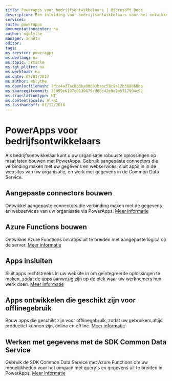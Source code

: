```yaml
---
title: PowerApps voor bedrijfsontwikkelaars | Microsoft Docs
description: Een inleiding voor bedrijfsontwikkelaars voor het ontwikkelen van apps in PowerApps.
services: 
suite: powerapps
documentationcenter: na
author: mgblythe
manager: anneta
editor: 
tags: 
ms.service: powerapps
ms.devlang: na
ms.topic: article
ms.tgt_pltfrm: na
ms.workload: na
ms.date: 05/01/2017
ms.author: mblythe
ms.openlocfilehash: 7dcc4a37ac8b3ba00d03baac58c9a12b388860bb
ms.sourcegitcommit: 33099e6197c0139679cd08c42e9e2a5717904c92
ms.translationtype: HT
ms.contentlocale: nl-NL
ms.lasthandoff: 01/12/2018
---
```

# <a name="powerapps-for-enterprise-developers"></a>PowerApps voor bedrijfsontwikkelaars
Als bedrijfsontwikkelaar kunt u uw organisatie robuuste oplossingen op maat laten bouwen met PowerApps. Gebruik aangepaste connectors die verbinding maken met uw gegevens en webservices; sluit apps in in de websites van uw organisatie, en werk met gegevens in de Common Data Service.

## <a name="build-custom-connectors"></a>Aangepaste connectors bouwen
Ontwikkel aangepaste connectors die verbinding maken met de gegevens en webservices van uw organisatie via PowerApps. [Meer informatie](register-custom-api.md)

## <a name="build-azure-functions"></a>Azure Functions bouwen
Ontwikkel Azure Functions om apps uit te breiden met aangepaste logica op de server. [Meer informatie](https://powerapps.microsoft.com/blog/using-azure-functions-in-powerapps/)

## <a name="embed-apps"></a>Apps insluiten
Sluit apps rechtstreeks in uw website in om geïntegreerde oplossingen te maken, zodat de apps aanwezig zijn op de plek waar uw werknemers hun werk doen. [Meer informatie](embed-apps-dev.md)

## <a name="build-offline-capable-apps"></a>Apps ontwikkelen die geschikt zijn voor offlinegebruik
Bouw apps die geschikt zijn voor offlinegebruik, zodat uw gebruikers altijd productief kunnen zijn, online en offline. [Meer informatie](offline-apps.md)

## <a name="work-with-data-using-the-common-data-service-sdk"></a>Werken met gegevens met de SDK Common Data Service
Gebruik de SDK Common Data Service met Azure Functions om uw mogelijkheden voor het omgaan met query's en gegevens uit te breiden in PowerApps. [Meer informatie](https://aka.ms/whgr2w)

